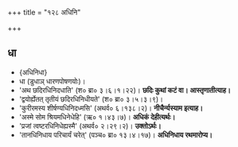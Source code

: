 +++
title = "१२८ अधिनि"

+++

## धा
- {अधिनिधा}
- धा (डुधाञ् धारणपोषणयोः)।  
- 'अथ छदिरधिनिदधाति' (श० ब्रा० ३।६।१।२२)। **छदिः कुथां कटं वा। आस्तृणातीत्याह।**
- 'द्वयोर्ह्येतत् तृतीयं छदिरधिनिधीयते' (श० ब्रा० ३।५।३।९)।
- 'कुरीरमस्य शीर्षण्यधिनिदध्मसि' (अथर्व० ६।१३८।२)।  **नीचैर्न्यस्याम इत्याह।**
- 'अस्मे सोम श्रियमधिनेधेहि' (ऋ० १।४३।७)। **अधिकं देहीत्यर्थः।**
- 'प्रजां त्वष्टरधिनिधेह्यस्मै' (अथर्व० २।२९।२)। **उक्तोऽर्थः।**
- 'तानधिनिधाय परिचार्यं चरेत्' (पञ्च० ब्रा० १३।४।१७)। **अधिनिधाय रथमारोप्य।** 
